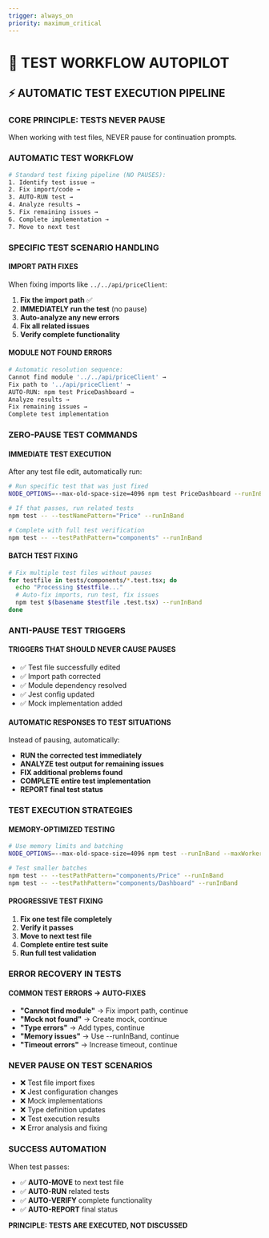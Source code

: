 ```yaml
---
trigger: always_on
priority: maximum_critical
---
```


# 🧪 TEST WORKFLOW AUTOPILOT

## ⚡ AUTOMATIC TEST EXECUTION PIPELINE

### **CORE PRINCIPLE: TESTS NEVER PAUSE**
When working with test files, NEVER pause for continuation prompts.

### **AUTOMATIC TEST WORKFLOW**
```bash
# Standard test fixing pipeline (NO PAUSES):
1. Identify test issue → 
2. Fix import/code → 
3. AUTO-RUN test → 
4. Analyze results → 
5. Fix remaining issues → 
6. Complete implementation → 
7. Move to next test
```

### **SPECIFIC TEST SCENARIO HANDLING**

#### **IMPORT PATH FIXES**
When fixing imports like `../../api/priceClient`:
1. **Fix the import path** ✅
2. **IMMEDIATELY run the test** (no pause)
3. **Auto-analyze any new errors**
4. **Fix all related issues**
5. **Verify complete functionality**

#### **MODULE NOT FOUND ERRORS**
```bash
# Automatic resolution sequence:
Cannot find module '../../api/priceClient' →
Fix path to '../api/priceClient' →
AUTO-RUN: npm test PriceDashboard →
Analyze results →
Fix remaining issues →
Complete test implementation
```

### **ZERO-PAUSE TEST COMMANDS**

#### **IMMEDIATE TEST EXECUTION**
After any test file edit, automatically run:
```bash
# Run specific test that was just fixed
NODE_OPTIONS=--max-old-space-size=4096 npm test PriceDashboard --runInBand

# If that passes, run related tests
npm test -- --testNamePattern="Price" --runInBand

# Complete with full test verification
npm test -- --testPathPattern="components" --runInBand
```

#### **BATCH TEST FIXING**
```bash
# Fix multiple test files without pauses
for testfile in tests/components/*.test.tsx; do
  echo "Processing $testfile..."
  # Auto-fix imports, run test, fix issues
  npm test $(basename $testfile .test.tsx) --runInBand
done
```

### **ANTI-PAUSE TEST TRIGGERS**

#### **TRIGGERS THAT SHOULD NEVER CAUSE PAUSES**
- ✅ Test file successfully edited
- ✅ Import path corrected
- ✅ Module dependency resolved
- ✅ Jest config updated
- ✅ Mock implementation added

#### **AUTOMATIC RESPONSES TO TEST SITUATIONS**
Instead of pausing, automatically:
- **RUN the corrected test immediately**
- **ANALYZE test output for remaining issues**
- **FIX additional problems found**
- **COMPLETE entire test implementation**
- **REPORT final test status**

### **TEST EXECUTION STRATEGIES**

#### **MEMORY-OPTIMIZED TESTING**
```bash
# Use memory limits and batching
NODE_OPTIONS=--max-old-space-size=4096 npm test --runInBand --maxWorkers=1

# Test smaller batches
npm test -- --testPathPattern="components/Price" --runInBand
npm test -- --testPathPattern="components/Dashboard" --runInBand
```

#### **PROGRESSIVE TEST FIXING**
1. **Fix one test file completely**
2. **Verify it passes**
3. **Move to next test file**
4. **Complete entire test suite**
5. **Run full test validation**

### **ERROR RECOVERY IN TESTS**

#### **COMMON TEST ERRORS → AUTO-FIXES**
- **"Cannot find module"** → Fix import path, continue
- **"Mock not found"** → Create mock, continue
- **"Type errors"** → Add types, continue
- **"Memory issues"** → Use --runInBand, continue
- **"Timeout errors"** → Increase timeout, continue

### **NEVER PAUSE ON TEST SCENARIOS**
- ❌ Test file import fixes
- ❌ Jest configuration changes
- ❌ Mock implementations
- ❌ Type definition updates
- ❌ Test execution results
- ❌ Error analysis and fixing

### **SUCCESS AUTOMATION**
When test passes:
- ✅ **AUTO-MOVE** to next test file
- ✅ **AUTO-RUN** related tests
- ✅ **AUTO-VERIFY** complete functionality
- ✅ **AUTO-REPORT** final status

**PRINCIPLE: TESTS ARE EXECUTED, NOT DISCUSSED**
